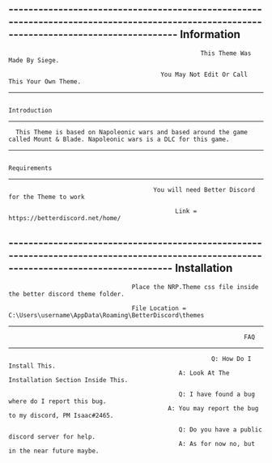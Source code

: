----------------------------------------------------------------------------------------------------------------------------------------                                                                Information
----------------------------------------------------------------------------------------------------------------------------------------
                                                         This Theme Was Made By Siege.

                                              You May Not Edit Or Call This Your Own Theme.

----------------------------------------------------------------------------------------------------------------------------------------
                                                                 Introduction
----------------------------------------------------------------------------------------------------------------------------------------
      This Theme is based on Napoleonic wars and based around the game called Mount & Blade. Napoleonic wars is a DLC for this game.

----------------------------------------------------------------------------------------------------------------------------------------
                                                                 Requirements
----------------------------------------------------------------------------------------------------------------------------------------
                                            You will need Better Discord for the Theme to work

                                                  Link = https://betterdiscord.net/home/

---------------------------------------------------------------------------------------------------------------------------------------                                                                    Installation
----------------------------------------------------------------------------------------------------------------------------------------
                                      Place the NRP.Theme css file inside the better discord theme folder.

                                      File Location = C:\Users\username\AppData\Roaming\BetterDiscord\themes

----------------------------------------------------------------------------------------------------------------------------------------
                                                                     FAQ
----------------------------------------------------------------------------------------------------------------------------------------

                                                            Q: How Do I Install This.
                                                   A: Look At The Installation Section Inside This.

                                                   Q: I have found a bug where do I report this bug.
                                                A: You may report the bug to my discord, PM Isaac#2465.

                                                   Q: Do you have a public discord server for help.
                                                   A: As for now no, but in the near future maybe.
